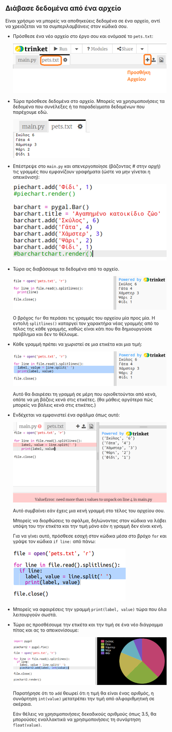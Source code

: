## Διάβασε δεδομένα από ένα αρχείο

Είναι χρήσιμο να μπορείς να αποθηκεύεις δεδομένα σε ένα αρχείο, αντί να χρειάζεται να τα συμπεριλαμβάνεις στον κώδικά σου.

+ Πρόσθεσε ένα νέο αρχείο στο έργο σου και ονόμασέ το `pets.txt`:
    
    ![screenshot](images/pets-file.png)

+ Τώρα πρόσθεσε δεδομένα στο αρχείο. Μπορείς να χρησιμοποιήσεις τα δεδομένα που συνέλεξες ή τα παραδείγματα δεδομένων που παρέχουμε εδώ.
    
    ![screenshot](images/pets-data.png)

+ Επέστρεψε στο `main.py` και απενεργοποίησε (βάζοντας # στην αρχή) τις γραμμές που εμφανίζουν γραφήματα (ώστε να μην γίνεται η απεικόνιση):
    
    ![screenshot](images/pets-comment.png)

+ Τώρα ας διαβάσουμε τα δεδομένα από το αρχείο.
    
    ![screenshot](images/pets-read.png)
    
    Ο βρόχος `for` θα περάσει τις γραμμές του αρχείου μία προς μία. Η εντολή `splitlines()` καταργεί τον χαρακτήρα νέας γραμμής από το τέλος της κάθε γραμμής, καθώς είναι κάτι που θα δημιουργούσε πρόβλημα και δεν το θέλουμε.

+ Κάθε γραμμή πρέπει να χωριστεί σε μια ετικέτα και μια τιμή:
    
    ![screenshot](images/pets-split.png)
    
    Αυτό θα διαιρέσει τη γραμμή σε μέρη που οριοθετούνται από κενά, οπότε να μη βάζεις κενά στις ετικέτες. (θα μάθεις αργότερα πώς μπορείς να βάλεις κενά στις ετικέτες.)

+ Ενδέχεται να εμφανιστεί ένα σφάλμα όπως αυτό:
    
    ![screenshot](images/pets-error.png)
    
    Αυτό συμβαίνει εάν έχεις μια κενή γραμμή στο τέλος του αρχείου σου.
    
    Μπορείς να διορθώσεις το σφάλμα, δηλώνοντας στον κώδικα να λάβει υπόψη του την ετικέτα και την τιμή μόνο εάν η γραμμή δεν είναι κενή.
    
    Για να γίνει αυτό, πρόσθεσε εσοχή στον κώδικα μέσα στο βρόχο `for` και γράψε τον κώδικα `if line:` από πάνω:
    
    ![screenshot](images/pets-fix.png)

+ Μπορείς να αφαιρέσεις την γραμμή `print(label, value)` τώρα που όλα λειτουργούν σωστά.

+ Τώρα ας προσθέσουμε την ετικέτα και την τιμή σε ένα νέο διάγραμμα πίτας και ας το απεικονίσουμε:
    
    ![screenshot](images/pets-pie2.png)
    
    Παρατήρησε ότι το `add` θεωρεί ότι η τιμή θα είναι ένας αριθμός, η συνάρτηση `int(value)` μετατρέπει την τιμή από αλφαριθμητική σε ακέραια.
    
    Εάν θέλεις να χρησιμοποιήσεις δεκαδικούς αριθμούς όπως 3.5, θα μπορούσες εναλλακτικά να χρησιμοποιήσεις τη συνάρτηση `float(value)`.